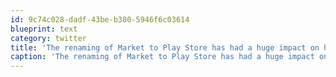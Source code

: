 ```yaml
---
id: 9c74c028-dadf-43be-b380-5946f6c03614
blueprint: text
category: twitter
title: 'The renaming of Market to Play Store has had a huge impact on how I download apps and use my phone &lt;/sarcasm&gt;'
caption: 'The renaming of Market to Play Store has had a huge impact on how I download apps and use my phone &lt;/sarcasm&gt;'
---
```

